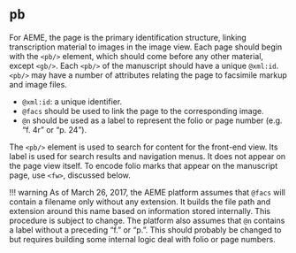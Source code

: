 # `pb`

For AEME, the page is the primary identification structure, linking transcription material to images in the image view. Each page should begin with the `<pb/>` element, which should come before any other material, except `<gb/>`. Each `<pb/>` of the manuscript should have a unique `@xml:id`. `<pb/>` may have a number of attributes relating the page to facsimile markup and image files.

* `@xml:id`: a unique identifier.
* `@facs` should be used to link the page to the corresponding image.
* `@n` should be used as a label to represent the folio or page number (e.g. “f. 4r” or “p. 24”).

The `<pb/>` element is used to search for content for the front-end view. Its label is used for search results and navigation menus. It does not appear on the page view itself. To encode folio marks that appear on the manuscript page, use `<fw>`, discussed below.

!!! warning
	As of March 26, 2017, the AEME platform assumes that `@facs` will contain a filename only without any extension. It builds the file path and extension around this name based on information stored internally. This procedure is subject to change. The platform also assumes that `@n` contains a label without a preceding “f.” or “p.”. This should probably be changed to but requires building some internal logic deal with folio or page numbers.
